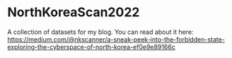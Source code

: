 # NorthKoreaScan2022
A collection of datasets for my blog.
You can read about it here: https://medium.com/@nkscanner/a-sneak-peek-into-the-forbidden-state-exploring-the-cyberspace-of-north-korea-ef0e9e89166c
